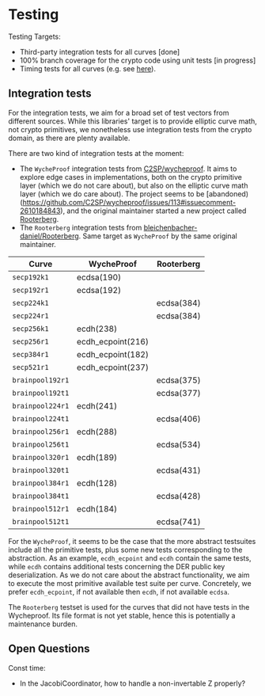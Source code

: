 # Testing

Testing Targets:
- Third-party integration tests for all curves [done]
- 100% branch coverage for the crypto code using unit tests [in progress]
- Timing tests for all curves (e.g. see [here](https://github.com/bleichenbacher-daniel/Rooterberg/issues/2)).

## Integration tests

For the integration tests, we aim for a broad set of test vectors from different sources. While this libraries' target is to provide elliptic curve math, not crypto primitives, we nonetheless use integration tests from the crypto domain, as there are plenty available.

There are two kind of integration tests at the moment:
- The `WycheProof` integration tests from [C2SP/wycheproof](https://github.com/C2SP/wycheproof). It aims to explore edge cases in implementations, both on the crypto primitive layer (which we do not care about), but also on the elliptic curve math layer (which we do care about). The project seems to be [abandoned)(https://github.com/C2SP/wycheproof/issues/113#issuecomment-2610184843), and the original maintainer started a new project called [Rooterberg](https://github.com/bleichenbacher-daniel/Rooterberg).
- The `Rooterberg` integration tests from [bleichenbacher-daniel/Rooterberg](https://github.com/bleichenbacher-daniel/Rooterberg). Same target as `WycheProof` by the same original maintainer.

| Curve            | WycheProof        | Rooterberg |
|------------------|-------------------|------------|
| `secp192k1`      | ecdsa(190)        |            |
| `secp192r1`      | ecdsa(192)        |            |
| `secp224k1`      |                   | ecdsa(384) |
| `secp224r1`      |                   | ecdsa(384) |
| `secp256k1`      | ecdh(238)         |            |
| `secp256r1`      | ecdh_ecpoint(216) |            |
| `secp384r1`      | ecdh_ecpoint(182) |            |
| `secp521r1`      | ecdh_ecpoint(237) |            |
| `brainpool192r1` |                   | ecdsa(375) |
| `brainpool192t1` |                   | ecdsa(377) |
| `brainpool224r1` | ecdh(241)         |            |
| `brainpool224t1` |                   | ecdsa(406) |
| `brainpool256r1` | ecdh(288)         |            |
| `brainpool256t1` |                   | ecdsa(534) |
| `brainpool320r1` | ecdh(189)         |            |
| `brainpool320t1` |                   | ecdsa(431) |
| `brainpool384r1` | ecdh(128)         |            |
| `brainpool384t1` |                   | ecdsa(428) |
| `brainpool512r1` | ecdh(184)         |            |
| `brainpool512t1` |                   | ecdsa(741) |

For the `WycheProof`, it seems to be the case that the more abstract testsuites include all the primitive tests, plus some new tests corresponding to the abstraction. As an example, `ecdh_ecpoint` and `ecdh` contain the same tests, while `ecdh` contains additional tests concerning the DER public key deserialization. As we do not care about the abstract functionality, we aim to execute the most primitive available test suite per curve. Concretely, we prefer `ecdh_ecpoint`, if not available then `ecdh`, if not available `ecdsa`.

The `Rooterberg` testset is used for the curves that did not have tests in the Wycheproof. Its file format is not yet stable, hence this is potentially a maintenance burden.  


## Open Questions

Const time:
- In the JacobiCoordinator, how to handle a non-invertable Z properly?
